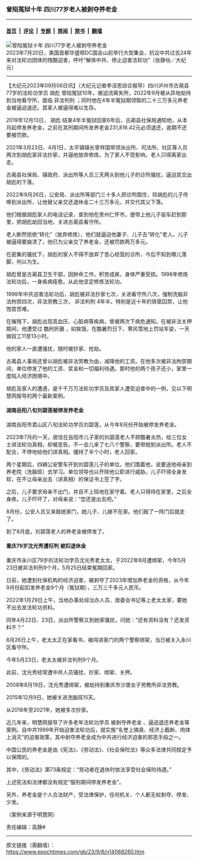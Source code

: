 ### 曾陷冤狱十年 四川77岁老人被剥夺养老金

---

#### [首页](../../../..?n14068260) &nbsp;|&nbsp; [评论](../../../../../epoch-comment?n14068260) &nbsp;|&nbsp; [专题](../../../../../epoch-special?n14068260) &nbsp;|&nbsp; [禁闻](../../../../../epoch-news?n14068260) &nbsp;|&nbsp; [禁书](../../../../../books?n14068260) &nbsp;|&nbsp; [翻墙](https://github.com/gfw-breaker/nogfw/blob/master/README.md?n14068260)


<div><img alt="曾陷冤狱十年 四川77岁老人被剥夺养老金" class="attachment-djy_600_400 size-djy_600_400 wp-post-image" src="https://i.epochtimes.com/assets/uploads/2023/07/id14039113-230720174103100731-600x400.jpg"/>
<div class="caption">
 2023年7月20日，美国首都华盛顿DC国会山前举行大型集会，抗议中共过去24年来对法轮功团体的残酷迫害，呼吁“解体中共、停止迫害法轮功”（张静怡／大纪元）
</div></div><hr/><div class="post_content" id="artbody" itemprop="articleBody">
 <!-- article content begin -->
 <p>
  【大纪元2023年09月06日讯】（大纪元记者李洁思综合报导）四川泸州市古蔺县77岁的法轮功学员
  <ok href="https://www.epochtimes.com/gb/tag/%E8%83%A1%E5%BD%AA.html">
   胡彪
  </ok>
  曾陷冤狱10年，被迫流离失所，2022年9月被从异地劫持到当地看守所，面临
  <ok href="https://www.epochtimes.com/gb/tag/%E9%9D%9E%E6%B3%95%E5%88%A4%E5%88%91.html">
   非法判刑
  </ok>
  ；同时他在4年半冤狱期领取的二十三万多元养老金被逼迫退还。其家人被逼得难以生存。
 </p>
 <p>
  2019年12月13日，
  <ok href="https://www.epochtimes.com/gb/tag/%E8%83%A1%E5%BD%AA.html">
   胡彪
  </ok>
  结束4年半冤狱回家6年后，古蔺县社保局通知他，从本月起停发养老金，之前在其刑期间所发养老金231,816.42元必须退还，逾期不还要被罚款。
 </p>
 <p>
  2021年3月23日、4月1日，太平镇镇长曾祥国带领派出所、司法所、社区等人员两次到胡彪家非法抄家，并逼他放弃修炼。为了家人不受影响，老人只得离家出走。
 </p>
 <p>
  古蔺县社保局、镇政府、派出所等人员三天两头到他儿子的诊所骚扰，逼迫其交出胡彪的下落。
 </p>
 <p>
  2022年9月26日，公安局、派出所等部门三十多人把诊所围住，将胡彪的儿子传唤到派出所，让他替父亲交还退休金二十三万多元，并交代其父下落。
 </p>
 <p>
  他们根据胡彪家人的电话记录，查到他在贵州仁怀市，便带上他儿子驱车赶到那里，把胡彪劫回当地，关进古蔺县看守所。
 </p>
 <p>
  老人断然拒绝“转化”（放弃修炼），他们就逼迫他妻子、儿子去“转化”老人。儿子被逼得要崩溃了，他已为父亲交了养老金，还被罚款两万多元。
 </p>
 <p>
  在密集的骚扰下，胡彪的家人不得不放弃了苦心经营的诊所，今后不知到哪儿落脚，何以为生。
 </p>
 <p>
  胡彪曾是古蔺县卫生干部，因拚命工作，积劳成疾，身体严重受损。1998年修炼法轮功后，一身疾病痊愈。从此他坚定修炼法轮功。
 </p>
 <p>
  1999年中共迫害法轮功后，胡彪被非法抄家七次，关进看守所八次，强制洗脑非法拘禁四次，非法劳教三次，
  <ok href="https://www.epochtimes.com/gb/tag/%E9%9D%9E%E6%B3%95%E5%88%A4%E5%88%91.html">
   非法判刑
  </ok>
  4年半。特别是近十年的铁窗囚禁，让他饱尝苦难。
 </p>
 <p>
  在摧残下，胡彪出现高血压、心脏病等疾病，曾被两次下病危通知。在被非法关押期间，他遭受过
  <ok href="https://www.epochtimes.com/gb/tag/%E9%85%B7%E5%88%91%E6%8A%98%E7%A3%A8.html">
   酷刑折磨
  </ok>
  ，如挨饿，在酷暑烈日下、寒风雪地上罚站军姿，一天做奴工11至13小时。
 </p>
 <p>
  他的家人一直遭骚扰，随时被抄家、抢劫。
 </p>
 <p>
  古蔺县人事局还曾以胡彪被非法劳教为由，减降他的工资。在他多次被非法拘禁期间，单位停发了他的工资、奖金和一切福利待遇。那时他的两个孩子还小，家里一度陷入经济困境中。
 </p>
 <p>
  胡彪及家人的遭遇，是千千万万法轮功学员及其家人遭受迫害中的一例，见以下明慧网报导的两个最新案例。
 </p>
 <h4>
  湖南岳阳八旬刘碧莲被停发养老金
 </h4>
 <p>
  湖南岳阳市君山区八旬法轮功学员刘碧莲，从今年8月份开始被停发养老金。
 </p>
 <p>
  2023年7月的一天，居住在岳阳市儿子家的刘碧莲老人不顾酷暑炎热，给三位女士讲法轮功真相，却被恶告。不一会儿来了七八个警察，要带她到派出所。老人不配合，不停地给他们讲真相。僵持了半个小时，老人回家。
 </p>
 <p>
  两个星期后，四辆公安警车开到刘碧莲儿子的单位。他们围着他，说要送他母亲到养老院（洗脑班）去学习。单位领导也以开除他公职进行威胁。儿子吓得全身发软，在不让母亲出去（讲真相）的保证书上签了字。
 </p>
 <p>
  之后，儿子要求母亲不出门，并且不上班地在家守着。老人只得待在家里，之后全身疼。儿子吓坏了，对母亲说：“您还是出去吧。”
 </p>
 <p>
  8月份，公安人员又来敲她家门，她儿子、儿媳不在家。他们敲了一阵门后就走了。
 </p>
 <p>
  到了8月底，刘碧莲老人的养老金被停发了。
 </p>
 <h4>
  重庆79岁沈光秀遭枉判 被扣退休金
 </h4>
 <p>
  重庆市永川区79岁的法轮功学员沈光秀老太太，于2022年8月遭绑架，今年5月23日被非法判刑9个月，5月25日结束冤期回家。
 </p>
 <p>
  日前，她遭到社保机构的经济迫害，被剥夺了2023年增加养老金的资格，从今年9月份起扣发养老金9个月（冤狱期），三万三千多元人民币。
 </p>
 <p>
  2022年1月29日上午，当地办事处综治办人员、居委会书记等上老太太家，要她不出去发法轮功资料。
 </p>
 <p>
  同年4月22日、23日，派出所警察又到她家骚扰，问她：“还有资料没有？还发资料不？”
 </p>
 <p>
  8月26日上午，老太太正在家看书，被闯进家门的两个警察绑架，当日被关入永川区看守所。
 </p>
 <p>
  今年5月23日，老太太被非法判刑9个月。
 </p>
 <p>
  此前，沈光秀经常遭中共人员骚扰、抄家、绑架、关押。
 </p>
 <p>
  2008年8月19日，沈光秀遭绑架，被劫持到重庆市沙堡女子劳教所非法劳教。
 </p>
 <p>
  2015年12月9日，她被关进洗脑班15天。
 </p>
 <p>
  从2018年至2021年，她被多次抄家。
 </p>
 <p>
  近几年来，明慧网报导了许多老年法轮功学员
  <ok href="https://www.epochtimes.com/gb/tag/%E8%A2%AB%E5%89%A5%E5%A4%BA%E5%85%BB%E8%80%81%E9%87%91.html">
   被剥夺养老金
  </ok>
  、逼迫退还养老金等案例。自中共1999年开始迫害法轮功后，就实施“名誉上搞臭、经济上截断、肉体上消灭”的迫害政策，其中剥夺养老金成为中共进行经济迫害的邪恶手段之一。
 </p>
 <p>
  中国公民的养老金是由《宪法》、《劳动法》、《社会保险法》等众多法律共同规定予以保障的。
 </p>
 <p>
  其中，《劳动法》第73条规定：“劳动者在退休时依法享受社会保险待遇。”
 </p>
 <p>
  上述宪法和法律都没有规定“服刑期间停发养老金”。
 </p>
 <p>
  另外，养老金是个人合法财产，受法律保护，任何机关、个人都无权剥夺、停发、少发。
 </p>
 <p>
  （案例来源于明慧网）
 </p>
 <p>
  责任编辑：高静#
 </p>
 <!-- article content end -->
 <div id="below_article_ad">
 </div>
</div>


---

原文链接（需翻墙）：https://www.epochtimes.com/gb/23/9/6/n14068260.htm